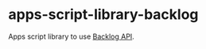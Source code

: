 # apps-script-library-backlog

Apps script library to use [Backlog API](https://developer.nulab.com/ja/docs/backlog/).




